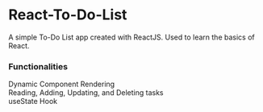 # React-To-Do-List
A simple To-Do List app created with ReactJS. Used to learn the basics of React.

### Functionalities
Dynamic Component Rendering \
Reading, Adding, Updating, and Deleting tasks \
useState Hook
